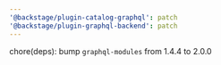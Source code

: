 ```yaml
---
'@backstage/plugin-catalog-graphql': patch
'@backstage/plugin-graphql-backend': patch
---
```


chore(deps): bump `graphql-modules` from 1.4.4 to 2.0.0

